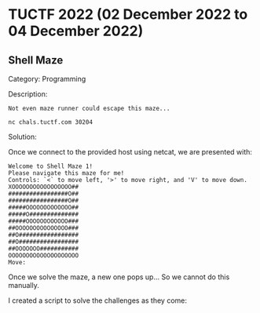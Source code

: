 # TUCTF 2022 (02 December 2022 to 04 December 2022)

## Shell Maze

Category: Programming

Description:

    Not even maze runner could escape this maze...

    nc chals.tuctf.com 30204

Solution:

Once we connect to the provided host using netcat, we are presented with:

    Welcome to Shell Maze 1!
    Please navigate this maze for me!
    Controls: `<` to move left, '>' to move right, and 'V' to move down.
    XOOOOOOOOOOOOOOOOO##
    #################O##
    #################O##
    #####OOOOOOOOOOOOO##
    #####O##############
    #####OOOOOOOOOOOO###
    ##OOOOOOOOOOOOOOO###
    ##O#################
    ##O#################
    ##OOOOOOO###########
    OOOOOOOOOOOOOOOOOOOO
    Move:

Once we solve the maze, a new one pops up...
So we cannot do this manually.

I created a script to solve the challenges as they come:








